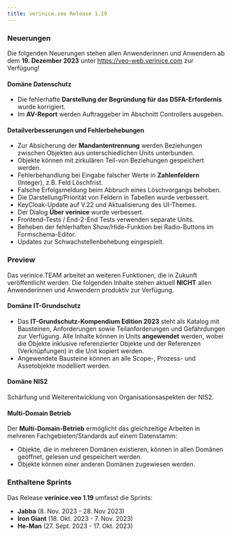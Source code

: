 ```yaml
---
title: verinice.veo Release 1.19
---
```


### Neuerungen

Die folgenden Neuerungen stehen allen Anwenderinnen und Anwendern ab dem **19. Dezember 2023** unter https://veo-web.verinice.com zur Verfügung!

#### Domäne Datenschutz

- Die fehlerhafte **Darstellung der Begründung für das DSFA-Erfordernis** wurde korrigiert.
- Im **AV-Report** werden Auftraggeber im Abschnitt Controllers ausgeben.

#### Detailverbesserungen und Fehlerbehebungen

- Zur Absicherung der **Mandantentrennung** werden Beziehungen zwischen Objekten aus unterschiedlichen Units unterbunden.
- Objekte können mit zirkulären Teil-von Beziehungen gespeichert werden.
- Fehlerbehandlung bei Eingabe falscher Werte in **Zahlenfeldern** (Integer), z.B. Feld Löschfrist.
- Falsche Erfolgsmeldung beim Abbruch eines Löschvorgangs behoben.
- Die Darstellung/Priorität von Feldern in Tabellen wurde verbessert.
- KeyCloak-Update auf V.22 und Aktualisierung des UI-Themes.
- Der Dialog **Über verinice** wurde verbessert.
- Frontend-Tests / End-2-End Tests verwenden separate Units.
- Beheben der fehlerhaften Show/Hide-Funktion bei Radio-Buttons im Formschema-Editor.
- Updates zur Schwachstellenbehebung eingespielt.

### Preview

Das verinice.TEAM arbeitet an weiteren Funktionen, die in Zukunft veröffentlicht werden.
Die folgenden Inhalte stehen aktuell **NICHT** allen Anwenderinnen und Anwendern produktiv zur Verfügung.

#### Domäne IT-Grundschutz

- Das **IT-Grundschutz-Kompendium Edition 2023** steht als Katalog mit Bausteinen, Anforderungen sowie Teilanforderungen und Gefährdungen zur Verfügung. Alle Inhalte können in Units **angewendet** werden, wobei die Objekte inklusive referenzierter Objekte und der Referenzen (Verknüpfungen) in die Unit kopiert werden.
- Angewendete Bausteine können an alle Scope-, Prozess- und Assetobjekte modelliert werden.

#### Domäne NIS2

Schärfung und Weiterentwicklung von Organisationsaspekten der NIS2.

#### Multi-Domain Betrieb

Der **Multi-Domain-Betrieb** ermöglicht das gleichzeitige Arbeiten in mehreren Fachgebieten/Standards auf einem Datenstamm:

- Objekte, die in mehreren Domänen existieren, können in allen Domänen geöffnet, gelesen und gespeichert werden.
- Objekte können einer anderen Domänen zugewiesen werden.

### Enthaltene Sprints

Das Release **verinice.veo 1.19** umfasst die Sprints:

- **Jabba** (8. Nov. 2023 - 28. Nov 2023)
- **Iron Giant** (18. Okt. 2023 - 7. Nov. 2023)
- **He-Man** (27. Sept. 2023 - 17. Okt. 2023)
